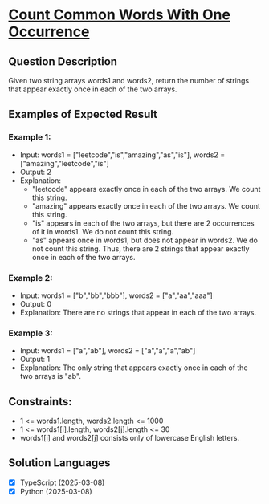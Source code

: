 # [Count Common Words With One Occurrence](https://leetcode.com/problems/count-common-words-with-one-occurrence/)

## Question Description

Given two string arrays words1 and words2, return the number of strings that appear exactly once in each of the two arrays.

## Examples of Expected Result

### Example 1:

- Input: words1 = ["leetcode","is","amazing","as","is"], words2 = ["amazing","leetcode","is"]
- Output: 2
- Explanation:
    - "leetcode" appears exactly once in each of the two arrays. We count this string.
    - "amazing" appears exactly once in each of the two arrays. We count this string.
    - "is" appears in each of the two arrays, but there are 2 occurrences of it in words1. We do not count this string.
    - "as" appears once in words1, but does not appear in words2. We do not count this string.
    Thus, there are 2 strings that appear exactly once in each of the two arrays.

### Example 2:

- Input: words1 = ["b","bb","bbb"], words2 = ["a","aa","aaa"]
- Output: 0
- Explanation: There are no strings that appear in each of the two arrays.

### Example 3:

- Input: words1 = ["a","ab"], words2 = ["a","a","a","ab"]
- Output: 1
- Explanation: The only string that appears exactly once in each of the two arrays is "ab".

## Constraints:

- 1 <= words1.length, words2.length <= 1000
- 1 <= words1[i].length, words2[j].length <= 30
- words1[i] and words2[j] consists only of lowercase English letters.

## Solution Languages

- [x] TypeScript (2025-03-08)
- [x] Python (2025-03-08)
